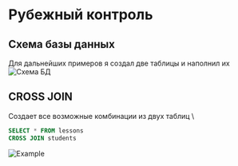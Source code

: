 # Рубежный контроль

## Схема базы данных
Для дальнейших примеров я создал две таблицы и наполнил их\
![Схема БД](https://sun9-7.userapi.com/impg/AlU02x7ogqTbhw8dY_FmTyY247CTOeeebTf6Ng/VIAzzSFyTUE.jpg?size=300x404&quality=96&sign=da7f44ecea37540c24615df72bfe6a01&type=album)
## CROSS JOIN
Создает все возможные комбинации из двух таблиц \
```sql 
SELECT * FROM lessons 
CROSS JOIN students 
```
![Example](https://sun9-30.userapi.com/impg/q--ZEPhXtqwexHXcF67rsrdgGtZOTODrmIP7zA/wTG43g-3ES0.jpg?size=829x737&quality=96&sign=f93dd05501dd7aa084728334b9a89758&type=album)